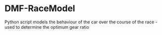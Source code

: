 # DMF-RaceModel
Python script models the behaviour of the car over the course of the race - used to determine the optimum gear ratio

